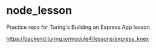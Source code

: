 # node_lesson

Practice repo for Turing's Building an Express App lesson

https://backend.turing.io/module4/lessons/express_knex
